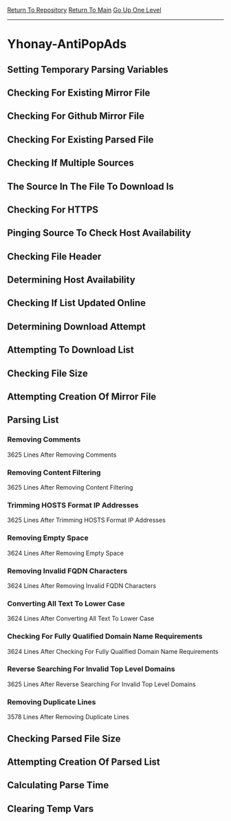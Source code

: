 [Return To Repository](https://github.com/deathbybandaid/piholeparser/)
[Return To Main](https://github.com/deathbybandaid/piholeparser/blob/master/RecentRunLogs/Mainlog.md)
[Go Up One Level](https://github.com/deathbybandaid/piholeparser/blob/master/RecentRunLogs/TopLevelScripts/30-Processing-Blacklists.md)
____________________________________
# Yhonay-AntiPopAds
## Setting Temporary Parsing Variables
## Checking For Existing Mirror File
## Checking For Github Mirror File
## Checking For Existing Parsed File
## Checking If Multiple Sources
## The Source In The File To Download Is
## Checking For HTTPS
## Pinging Source To Check Host Availability
## Checking File Header
## Determining Host Availability
## Checking If List Updated Online
## Determining Download Attempt
## Attempting To Download List
## Checking File Size
## Attempting Creation Of Mirror File
## Parsing List
### Removing Comments
3625 Lines After Removing Comments
### Removing Content Filtering
3625 Lines After Removing Content Filtering
### Trimming HOSTS Format IP Addresses
3625 Lines After Trimming HOSTS Format IP Addresses
### Removing Empty Space
3624 Lines After Removing Empty Space
### Removing Invalid FQDN Characters
3624 Lines After Removing Invalid FQDN Characters
### Converting All Text To Lower Case
3624 Lines After Converting All Text To Lower Case
### Checking For Fully Qualified Domain Name Requirements
3624 Lines After Checking For Fully Qualified Domain Name Requirements
### Reverse Searching For Invalid Top Level Domains
3625 Lines After Reverse Searching For Invalid Top Level Domains
### Removing Duplicate Lines
3578 Lines After Removing Duplicate Lines
## Checking Parsed File Size
## Attempting Creation Of Parsed List
## Calculating Parse Time
## Clearing Temp Vars
